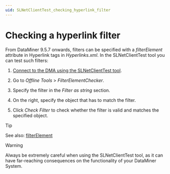 ```yaml
---
uid: SLNetClientTest_checking_hyperlink_filter
---
```


# Checking a hyperlink filter

From DataMiner 9.5.7 onwards, filters can be specified with a *filterElement* attribute in Hyperlink tags in *Hyperlinks.xml*. In the SLNetClientTest tool you can test such filters:

1. [Connect to the DMA using the SLNetClientTest tool](xref:Connecting_to_a_DMA_with_the_SLNetClientTest_tool).

1. Go to *Offline Tools* > *FilterElementChecker*.

1. Specify the filter in the *Filter as string* section.

1. On the right, specify the object that has to match the filter.

1. Click *Check Filter* to check whether the filter is valid and matches the specified object.

> [!TIP]
> See also: [filterElement](xref:Hyperlinks_xml#filterelement)

> [!WARNING]
> Always be extremely careful when using the SLNetClientTest tool, as it can have far-reaching consequences on the functionality of your DataMiner System.
